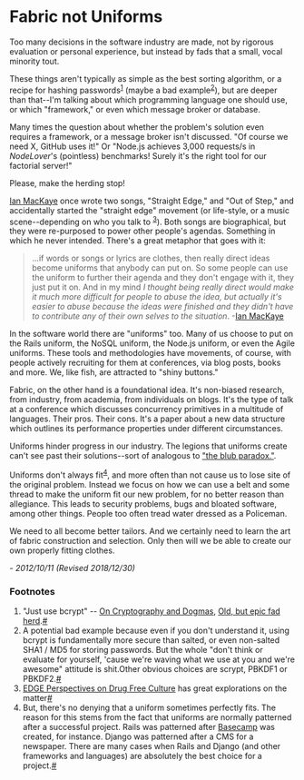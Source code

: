 # Fabric not Uniforms

Too many decisions in the software industry are made, not by rigorous
evaluation or personal experience, but instead by fads that a small, vocal
minority tout.

These things aren't typically as simple as the best sorting algorithm, or a
recipe for hashing passwords<sup><a id="one-return" href="#one">1</a></sup> (maybe a bad example<sup><a id="two-return" href="#two">2</a></sup>), but are
deeper than that--I'm talking about which programming language one should use,
or which "framework," or even which message broker or database.

Many times the question about whether the problem's solution even requires a
framework, or a message broker isn't discussed. "Of course we need X, GitHub
uses it!" Or "Node.js achieves 3,000 requests/s in _NodeLover_'s (pointless)
benchmarks! Surely it's the right tool for our factorial server!"

Please, make the herding stop!

[Ian MacKaye][wiki-ian] once wrote two songs, "Straight Edge," and
"Out of Step," and accidentally started the "straight edge" movement
(or life-style, or a music scene--depending on who you talk to <sup><a
id="three-return" href="#three">3</a></sup>). Both songs are
biographical, but they were re-purposed to power other people's
agendas. Something in which he never intended. There's a great
metaphor that goes with it:

> ...if words or songs or lyrics are clothes, then really direct ideas become
uniforms that anybody can put on. So some people can use the uniform to
further their agenda and they don't engage with it, they just put it on. And
in my mind _I thought being really direct would make it much more difficult
for people to abuse the idea, but actually it's easier to abuse because the
ideas were finished and they didn't have to contribute any of their own selves
to the situation_. -[Ian MacKaye][gothamist]

In the software world there are "uniforms" too. Many of us choose to put on
the Rails uniform, the NoSQL uniform, the Node.js uniform, or even the Agile
uniforms. These tools and methodologies have movements, of course, with people
actively recruiting for them at conferences, via blog posts, books and more.
We, like fish, are attracted to "shiny buttons."

Fabric, on the other hand is a foundational idea. It's non-biased research,
from industry, from academia, from individuals on blogs. It's the type of talk
at a conference which discusses concurrency primitives in a multitude of
languages. Their pros. Their cons. It's a paper about a new data structure
which outlines its performance properties under different circumstances.

Uniforms hinder progress in our industry. The legions that uniforms create
can't see past their solutions--sort of analogous to ["the blub
paradox."][blub].

Uniforms don't always fit<sup><a id="four-return"
href="#four">4</a></sup>, and more often than not cause us to lose
site of the original problem. Instead we focus on how we can use a
belt and some thread to make the uniform fit our new problem, for no
better reason than allegiance. This leads to security problems, bugs
and bloated software, among other things. People too often tread water
dressed as a Policeman.

We need to all become better tailors. And we certainly need to learn
the art of fabric construction and selection. Only then will we be
able to create our own properly fitting clothes.

_- 2012/10/11 (Revised 2018/12/30)_

### Footnotes

1. <a id="one"/>"Just use bcrypt" -- <a href="http://antirez.com/post/crypto-dogmas.html">On Cryptography and Dogmas</a>, <a href="https://github.com/antirez/lamernews/pull/8">Old, but epic fad herd</a>.<a href="#one-return">#</a>
2. <a id="two"/>A potential bad example because even if you don't understand it, using bcrypt is fundamentally more secure than salted, or even non-salted SHA1 / MD5 for storing passwords. But the whole "don't think or evaluate for yourself, 'cause we're waving what we use at you and we're awesome" attitude is shit.Other obvious choices are scrypt, PBKDF1 or PBKDF2.<a href="#two-return">#</a>
3. <a id="three"/><a href="http://www.theedgeprojectmovie.com/">EDGE Perspectives on Drug Free Culture</a> has great explorations on the matter<a href="#three-return">#</a>
4. <a id="four"/> But, there's no denying that a uniform sometimes perfectly fits. The reason for this stems from the fact that uniforms are normally patterned after a successful project. Rails was patterned after <a href="http://basecamp.com">Basecamp</a> was created, for instance. Django was patterned after a CMS for a newspaper. There are many cases when Rails and Django (and other frameworks and languages) are absolutely the best choice for a project.<a href="#four-return">#</a>


[gothamist]: http://gothamist.com/2006/11/06/interview_with.php
[wiki-ian]: https://en.wikipedia.org/wiki/Ian_MacKaye
[blub]: https://en.wikipedia.org/wiki/Blub#Blub
